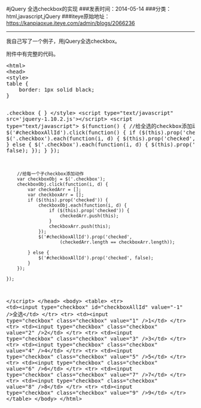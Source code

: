 #jQuery 全选checkbox的实现
###发表时间：2014-05-14
###分类：html,javascript,jQuery
###iteye原始地址：<a href="https://kanpiaoxue.iteye.com/admin/blogs/2066236" target="_blank">https://kanpiaoxue.iteye.com/admin/blogs/2066236</a>

---

<div class="iteye-blog-content-contain" style="font-size: 14px;"> 
 <p>我自己写了一个例子，用jQuery全选checkbox。</p> 
 <p>附件中有完整的代码。</p> 
 <pre name="code" class="js">&lt;html&gt;
&lt;head&gt;
&lt;style&gt;
table {
	border: 1px solid black;
}

.checkbox {
}
&lt;/style&gt;
&lt;script type="text/javascript" src='jquery-1.10.2.js'&gt;&lt;/script&gt;
&lt;script type="text/javascript"&gt;
	$(function() {
		//给全选的checkbox添加动作
		$('#checkboxAllId').click(function() {
			if ($(this).prop('checked')) {
				$('.checkbox').each(function(i, d) {
					$(this).prop('checked', true);
				});
			} else {
				$('.checkbox').each(function(i, d) {
					$(this).prop('checked', false);
				});
			}
		});

		//给每一个子checkbox添加动作
		var checkboxObj = $('.checkbox');
		checkboxObj.click(function(i, d) {
			var checkedArr = [];
			var checkboxArr = [];
			if ($(this).prop('checked')) {
				checkboxObj.each(function(i, d) {
					if ($(this).prop('checked')) {
						checkedArr.push(this);
					}
					checkboxArr.push(this);
				});
				$('#checkboxAllId').prop('checked',
						(checkedArr.length == checkboxArr.length));

			} else {
				$('#checkboxAllId').prop('checked', false);
			}
		});

	});
&lt;/script&gt;
&lt;/head&gt;
&lt;body&gt;
	&lt;table&gt;
		&lt;tr&gt;
			&lt;td&gt;&lt;input type="checkbox" id="checkboxAllId" value="-1" /&gt;全选&lt;/td&gt;
		&lt;/tr&gt;
		&lt;tr&gt;
			&lt;td&gt;&lt;input type="checkbox" class="checkbox" value="1" /&gt;1&lt;/td&gt;
		&lt;/tr&gt;
		&lt;tr&gt;
			&lt;td&gt;&lt;input type="checkbox" class="checkbox" value="2" /&gt;2&lt;/td&gt;
		&lt;/tr&gt;
		&lt;tr&gt;
			&lt;td&gt;&lt;input type="checkbox" class="checkbox" value="3" /&gt;3&lt;/td&gt;
		&lt;/tr&gt;
		&lt;tr&gt;
			&lt;td&gt;&lt;input type="checkbox" class="checkbox" value="4" /&gt;4&lt;/td&gt;
		&lt;/tr&gt;
		&lt;tr&gt;
			&lt;td&gt;&lt;input type="checkbox" class="checkbox" value="5" /&gt;5&lt;/td&gt;
		&lt;/tr&gt;
		&lt;tr&gt;
			&lt;td&gt;&lt;input type="checkbox" class="checkbox" value="6" /&gt;6&lt;/td&gt;
		&lt;/tr&gt;
		&lt;tr&gt;
			&lt;td&gt;&lt;input type="checkbox" class="checkbox" value="7" /&gt;7&lt;/td&gt;
		&lt;/tr&gt;
		&lt;tr&gt;
			&lt;td&gt;&lt;input type="checkbox" class="checkbox" value="8" /&gt;8&lt;/td&gt;
		&lt;/tr&gt;
		&lt;tr&gt;
			&lt;td&gt;&lt;input type="checkbox" class="checkbox" value="9" /&gt;9&lt;/td&gt;
		&lt;/tr&gt;
	&lt;/table&gt;
&lt;/body&gt;
&lt;/html&gt;</pre> 
 <p>&nbsp;</p> 
</div>